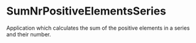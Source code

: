 # SumNrPositiveElementsSeries
Application which calculates the sum of the positive elements in a series and their number.
